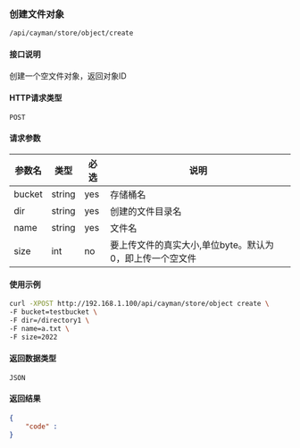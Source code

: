 ### 创建文件对象
`/api/cayman/store/object/create`

#### 接口说明
创建一个空文件对象，返回对象ID

#### HTTP请求类型
`POST`

#### 请求参数
|参数名|类型|必选|说明|
|--|--|--|--|
|bucket|string|yes|存储桶名|
|dir|string|yes|创建的文件目录名|
|name|string|yes|文件名|
|size|int|no|要上传文件的真实大小,单位byte。默认为0，即上传一个空文件|

#### 使用示例
```sh
curl -XPOST http://192.168.1.100/api/cayman/store/object create \
-F bucket=testbucket \
-F dir=/directory1 \
-F name=a.txt \
-F size=2022
```

#### 返回数据类型
`JSON`

#### 返回结果
```json
{
    "code" : 
}
```

